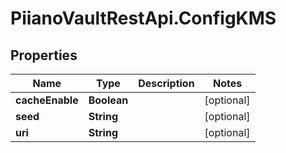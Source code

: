 # PiianoVaultRestApi.ConfigKMS

## Properties

Name | Type | Description | Notes
------------ | ------------- | ------------- | -------------
**cacheEnable** | **Boolean** |  | [optional] 
**seed** | **String** |  | [optional] 
**uri** | **String** |  | [optional] 


